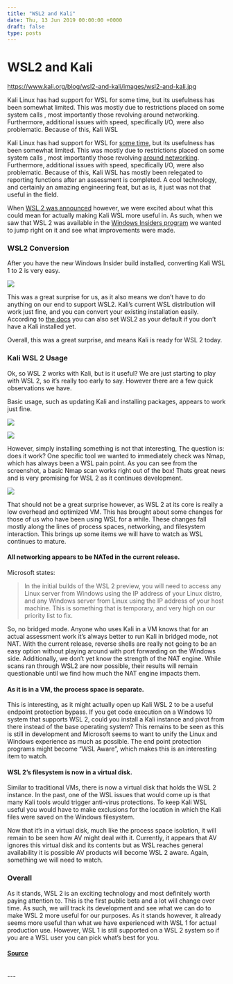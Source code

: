```yaml
---
title: "WSL2 and Kali"
date: Thu, 13 Jun 2019 00:00:00 +0000
draft: false
type: posts
---
```

# WSL2 and Kali

https://www.kali.org/blog/wsl2-and-kali/images/wsl2-and-kali.jpg



Kali Linux has had support for WSL for some time, but its usefulness has been somewhat limited. This was mostly due to restrictions placed on some system calls , most importantly those revolving around networking. Furthermore, additional issues with speed, specifically I/O, were also problematic. Because of this, Kali WSL

Kali Linux has had support for WSL for [some time](https://www.kali.org/blog/kali-on-the-windows-subsystem-for-linux/), but its usefulness has been somewhat limited. This was mostly due to restrictions placed on some system calls , most importantly those revolving [around networking](https://github.com/microsoft/WSL/issues/1349). Furthermore, additional issues with speed, specifically I/O, were also problematic. Because of this, Kali WSL has mostly been relegated to reporting functions after an assessment is completed. A cool technology, and certainly an amazing engineering feat, but as is, it just was not that useful in the field.

When [WSL 2 was announced](https://devblogs.microsoft.com/commandline/announcing-wsl-2/) however, we were excited about what this could mean for actually making Kali WSL more useful in. As such, when we saw that WSL 2 was available in the [Windows Insiders program](https://devblogs.microsoft.com/commandline/wsl-2-is-now-available-in-windows-insiders/) we wanted to jump right on it and see what improvements were made.

### WSL2 Conversion

After you have the new Windows Insider build installed, converting Kali WSL 1 to 2 is very easy.

[![](https://www.kali.org/blog/wsl2-and-kali/images/conversion-cropped.png)](https://www.kali.org/blog/wsl2-and-kali/images/conversion-cropped.png)

This was a great surprise for us, as it also means we don’t have to do anything on our end to support WSL2. Kali’s current WSL distribution will work just fine, and you can convert your existing installation easily. According to [the docs](https://docs.microsoft.com/en-us/windows/wsl/wsl2-index) you can also set WSL2 as your default if you don’t have a Kali installed yet.

Overall, this was a great surprise, and means Kali is ready for WSL 2 today.

### Kali WSL 2 Usage

Ok, so WSL 2 works with Kali, but is it useful? We are just starting to play with WSL 2, so it’s really too early to say. However there are a few quick observations we have.

Basic usage, such as updating Kali and installing packages, appears to work just fine.

[![](https://www.kali.org/blog/wsl2-and-kali/images/kali-update-cropped.png)](https://www.kali.org/blog/wsl2-and-kali/images/kali-update-cropped.png)

[![](https://www.kali.org/blog/wsl2-and-kali/images/nmap1.png)](https://www.kali.org/blog/wsl2-and-kali/images/nmap1.png)

However, simply installing something is not that interesting, The question is: does it work? One specific tool we wanted to immediately check was Nmap, which has always been a WSL pain point. As you can see from the screenshot, a basic Nmap scan works right out of the box! Thats great news and is very promising for WSL 2 as it continues development.

[![](https://www.kali.org/blog/wsl2-and-kali/images/nmap-run.png)](https://www.kali.org/blog/wsl2-and-kali/images/nmap-run.png)

That should not be a great surprise however, as WSL 2 at its core is really a low overhead and optimized VM. This has brought about some changes for those of us who have been using WSL for a while. These changes fall mostly along the lines of process spaces, networking, and filesystem interaction. This brings up some items we will have to watch as WSL continues to mature.

#### All networking appears to be NATed in the current release.

Microsoft states:

> In the initial builds of the WSL 2 preview, you will need to access any Linux server from Windows using the IP address of your Linux distro, and any Windows server from Linux using the IP address of your host machine. This is something that is temporary, and very high on our priority list to fix.

So, no bridged mode. Anyone who uses Kali in a VM knows that for an actual assessment work it’s always better to run Kali in bridged mode, not NAT. With the current release, reverse shells are really not going to be an easy option without playing around with port forwarding on the Windows side. Additionally, we don’t yet know the strength of the NAT engine. While scans ran through WSL2 are now possible, their results will remain questionable until we find how much the NAT engine impacts them.

#### As it is in a VM, the process space is separate.

This is interesting, as it might actually open up Kali WSL 2 to be a useful endpoint protection bypass. If you get code execution on a Windows 10 system that supports WSL 2, could you install a Kali instance and pivot from there instead of the base operating system? This remains to be seen as this is still in development and Microsoft seems to want to unify the Linux and Windows experience as much as possible. The end point protection programs might become “WSL Aware”, which makes this is an interesting item to watch.

#### WSL 2’s filesystem is now in a virtual disk.

Similar to traditional VMs, there is now a virtual disk that holds the WSL 2 instance. In the past, one of the WSL issues that would come up is that many Kali tools would trigger anti-virus protections. To keep Kali WSL useful you would have to make exclusions for the location in which the Kali files were saved on the Windows filesystem.

Now that it’s in a virtual disk, much like the process space isolation, it will remain to be seen how AV might deal with it. Currently, it appears that AV ignores this virtual disk and its contents but as WSL reaches general availability it is possible AV products will become WSL 2 aware. Again, something we will need to watch.

### Overall

As it stands, WSL 2 is an exciting technology and most definitely worth paying attention to. This is the first public beta and a lot will change over time. As such, we will track its development and see what we can do to make WSL 2 more useful for our purposes. As it stands however, it already seems more useful than what we have experienced with WSL 1 for actual production use. However, WSL 1 is still supported on a WSL 2 system so if you are a WSL user you can pick what’s best for you.

#### [Source](https://www.kali.org/blog/wsl2-and-kali/)

<br/>
---
